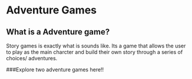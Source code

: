 # Adventure Games

## What is a Adventure game?
Story games is exactly what is sounds like. Its a game that allows the user to play as the main charcter and build their own story through a series of choices/ adventures.

###Explore two adventure games here!!

